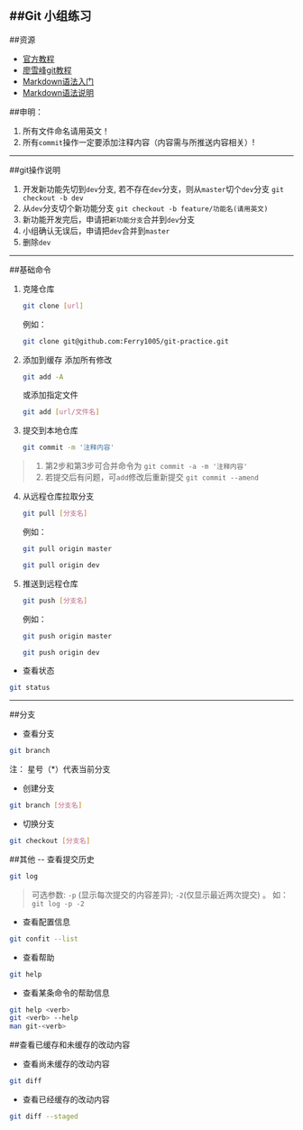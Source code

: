 ##Git 小组练习
---

##资源
* [官方教程](https://git-scm.com/book/zh/v2)
* [廖雪峰git教程](http://www.liaoxuefeng.com/wiki/0013739516305929606dd18361248578c67b8067c8c017b000)
* [Markdown语法入门](http://www.jianshu.com/p/q81RER)
* [Markdown语法说明](http://wowubuntu.com/markdown/)


##申明：

1. 所有文件命名请用英文！
2. 所有`commit`操作一定要添加注释内容（内容需与所推送内容相关）!

---

##git操作说明
1. 开发新功能先切到`dev`分支, 若不存在`dev`分支，则从`master`切个`dev`分支 `git checkout -b dev`
2. 从`dev`分支切个新功能分支 `git checkout -b feature/功能名(请用英文)`
3. 新功能开发完后，申请把`新功能分支`合并到`dev`分支
4. 小组确认无误后，申请把`dev`合并到`master`
5. 删除`dev`

---

##基础命令

1. 克隆仓库
	```bash
	git clone [url]
	```
	例如：
	```bash
	git clone git@github.com:Ferry1005/git-practice.git
	```

2. 添加到缓存
	添加所有修改

	```bash
	git add -A
	```
	或添加指定文件
	```bash
	git add [url/文件名]
	```

3. 提交到本地仓库
	```bash
	git commit -m '注释内容'
	```
> 1. 第2步和第3步可合并命令为 `git commit -a -m '注释内容'`
> 2. 若提交后有问题，可`add`修改后重新提交 `git commit --amend`


4. 从远程仓库拉取分支
	```bash
	git pull [分支名]
	```
	例如：
	```bash
	git pull origin master
	```
	```bash
	git pull origin dev
	```

5. 推送到远程仓库
	```bash
	git push [分支名]
	```
	例如：
	```bash
	git push origin master
	```
	```bash
	git push origin dev
	```


- 查看状态
```bash
git status
```

---

##分支

- 查看分支
```bash
git branch
```
注： 星号（*）代表当前分支


- 创建分支
```bash
git branch [分支名]
```

- 切换分支
```bash
git checkout [分支名]
```

##其他
-- 查看提交历史
```bash
git log
```
> 可选参数:
> `-p` (显示每次提交的内容差异);
> `-2`(仅显示最近两次提交) 。
> 如：`git log -p -2`


- 查看配置信息
```bash
git confit --list
```

- 查看帮助
```bash
git help
```
- 查看某条命令的帮助信息
```bash
git help <verb>
git <verb> --help
man git-<verb>
```

##查看已缓存和未缓存的改动内容
- 查看尚未缓存的改动内容
```bash
git diff
```

- 查看已经缓存的改动内容
```bash
git diff --staged
```
